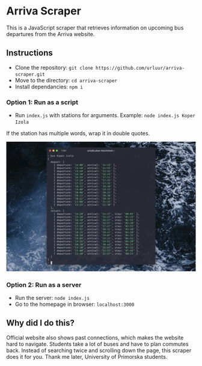 # Arriva Scraper

This is a JavaScript scraper that retrieves information on upcoming bus departures from the Arriva website.

## Instructions

- Clone the repository: ```git clone https://github.com/urluur/arriva-scraper.git```
- Move to the directory: ```cd arriva-scraper``` 
- Install dependancies: ```npm i```

### Option 1: Run as a script

- Run `index.js` with stations for arguments. Example: ```node index.js Koper Izola```

If the station has multiple words, wrap it in double quotes.

![screenshot](https://github.com/urluur/arriva-scraper/blob/main/screenshot.jpg?raw=true)

### Option 2: Run as a server

- Run the server: ```node index.js```
- Go to the homepage in browser: `localhost:3000`



## Why did I do this?

Official website also shows past connections, which makes the website hard to navigate. Students take a lot of buses and have to plan commutes back. Instead of searching twice and scrolling down the page, this scraper does it for you. Thank me later, University of Primorska students.


